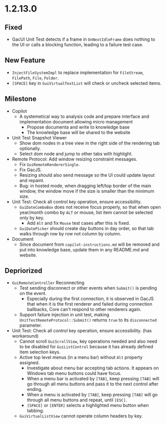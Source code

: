 # 1.2.13.0

## Fixed
- GacUI Unit Test detects if a frame in `OnNextIdleFrame` does nothing to the UI or calls a blocking function, leading to a failure test case.

## New Feature
- `InjectFileSystemImpl` to replace implementation for `FileStream`, `FilePath`, `File`, `Folder`.
- `[SPACE]` key in `GuiVirtualTextList` will check or uncheck selected items.

## Milestone

- Copilot
  - A systemetical way to analysis code and prepare interface and implementation document allowing micro management
    - Propose documenta and write to knowledge base
    - The knowledge base will be shared to the website
- Unit Test Snapshot Viewer
  - Show dom nodes in a tree view in the right side of the rendering tab optionally.
  - Select dom node and jump to other tabs with highlight.
- Remote Protocol: Add window resizing constraint messages.
  - Fix `GuiRemoteRendererSingle`.
  - Fix GacJS.
  - Resizing should also send message so the UI could update layout and repaint.
  - Bug: in hosted mode, when dragging left/top border of the main window, the window move if the size is smaller than the minimum size.
- Unit Test: Check all control key operation, ensure accessibility.
  - `GuiDateComboBox` does not receive focus properly, so that when open year/month combo by `ALT` or mouse, list item cannot be selected only by key.
    - Add `Alt` and fix `Mouse` test cases after this is fixed.
  - `GuiDatePicker` should create day buttons in day order, so that tab walks through row by row not column by column.
- Document
  - Since document from `copilot-instructions.md` will be removed and put into knowledge base, update them in any README.md and website.

## Depriorized

- `GuiRemoteController` Reconnecting
  - Test sending disconnect or other events when `Submit()` is pending on the event.
    - Especially during the first connection, it is observed in GacJS that when it is the first renderer and failed during connection ballbacks, Core can't respond to other renderers again.
  - Support failure injection in unit test, making `UnitTestRemoteProtocol::Submit()` returns `true` to its `disconnected` parameter.
- Unit Test: Check all control key operation, ensure accessibility. (has workaround)
  - Cannot scroll `GuiScrollView`, key operations needed and also need to be disabled for `GuiListControl` because it has already defined item selection keys.
  - Active top level menus (in a menu bar) without `Alt` property assigned.
    - Investigate about menu bar accepting tab actions. It appears on Windows tab menu buttons could have focus.
    - When a menu bar is activated by `[TAB]`, keep pressing `[TAB]` will go through all menu buttons and pass it to the next control after ending.
    - When a menu is activated by `[TAB]`, keep pressing `[TAB]` will go through all menu buttons and repeat, until `[ESC]`.
    - `[SPACE]` or `[ENTER]` selects a highlighted menu button when tabbing.
  - `GuiVirtualListView` cannot operate column headers by key.
